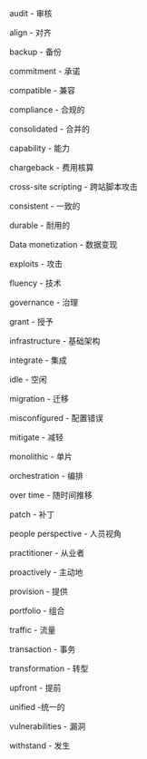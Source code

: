 audit - 审核

align - 对齐

backup - 备份

commitment - 承诺

compatible - 兼容

compliance - 合规的

consolidated - 合并的

capability - 能力

chargeback - 费用核算

cross-site scripting - 跨站脚本攻击

consistent - 一致的

durable - 耐用的

Data monetization - 数据变现

exploits - 攻击

fluency - 技术

governance - 治理

grant - 授予

infrastructure - 基础架构

integrate - 集成

idle - 空闲

migration - 迁移

misconfigured - 配置错误

mitigate - 减轻

monolithic - 单片

orchestration - 编排

over time - 随时间推移

patch - 补丁

people perspective - 人员视角

practitioner - 从业者

proactively - 主动地

provision - 提供

portfolio - 组合

traffic - 流量

transaction - 事务

transformation - 转型

upfront - 提前

unified -统一的

vulnerabilities - 漏洞

withstand - 发生
